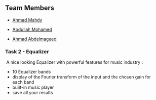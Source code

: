 ## Team Members 

- [Ahmad Mahdy](https://github.com/AMahdy98) 

- [Abdullah Mohamed](https://github.com/Abdullah-Alrefaey) 

- [Ahmad Abdelmageed](https://github.com/Ahmad-Abdalmageed) 

### Task 2 - Equalizer

​	A nice looking Equalizer with powerful features for music industry :

* 10 Equalizer bands 
* display of the Fourier transform of the input and the chosen gain for each band 
* built-in music player 
* save all your results 
